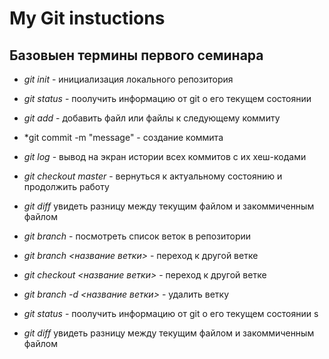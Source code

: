 # My Git instuctions

## Базовыен термины первого семинара

* *git init* - инициализация локального репозитория

* *git status* - поолучить информацию от git о его текущем состоянии

* *git add* - добавить файл или файлы к следующему коммиту

* *git commit -m "message" - создание коммита 

* *git log* - вывод на экран истории всех коммитов с их хеш-кодами

* *git checkout master* - вернуться к актуальному состоянию и продолжить работу

* *git diff* увидеть разницу между текущим файлом и закоммиченным файлом 

* *git branch* - посмотреть список веток в репозитории

* *git branch <название ветки>* - переход к другой ветке

* *git checkout <название ветки>* - переход к другой ветке

* *git branch -d <название ветки>* - удалить ветку

* *git status* - поолучить информацию от git о его текущем состоянии
s
* *git diff* увидеть разницу между текущим файлом и закоммиченным файлом 
